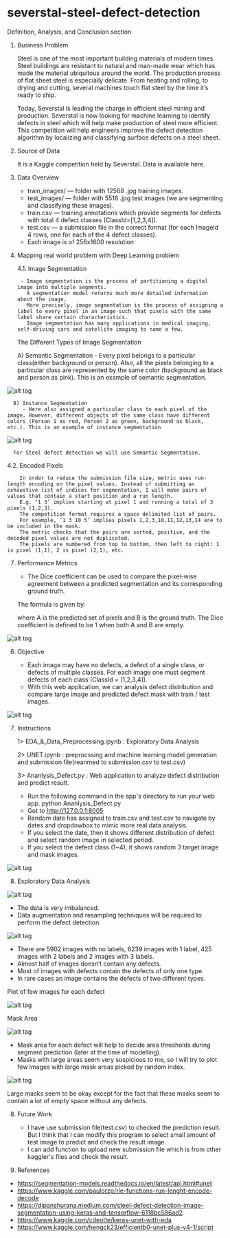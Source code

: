 # severstal-steel-defect-detection

Definition, Analysis, and Conclusion section

1. Business Problem

    Steel is one of the most important building materials of modern times. Steel buildings are resistant to natural and man-made wear which has made the material ubiquitous around the world. The production process of flat sheet steel is especially delicate. From heating and rolling, to drying and cutting, several machines touch flat steel by the time it’s ready to ship.
    
    Today, Severstal is leading the charge in efficient steel mining and production. Severstal is now looking for machine learning to identify defects in steel which will help make production of steel more efficient. This competition will help engineers improve the defect detection algorithm by localizing and classifying surface defects on a steel sheet.

2. Source of Data
    
    It is a Kaggle competition held by Severstal. Data is available here.
3. Data Overview

   - train_images/ — folder with 12568 .jpg training images.
   - test_images/ — folder with 5516 .jpg test images (we are segmenting and classifying these images).
   - train.csv — training annotations which provide segments for defects with total 4 defect classes (ClassId=[1,2,3,4]).
   - test.csv — a submission file in the correct format (for each ImageId 4 rows, one for each of the 4 defect classes).
   - Each image is of 256x1600 resolution
   
4. Mapping real world problem with Deep Learning problem

   4.1. Image Segmentation

        - Image segmentation is the process of partitioning a digital image into multiple segments. 
          A segmentation model returns much more detailed information about the image. 
          More precisely, image segmentation is the process of assigning a label to every pixel in an image such that pixels with the same label share certain characteristics. 
          Image segmentation has many applications in medical imaging, self-driving cars and satellite imaging to name a few.

   The Different Types of Image Segmentation

      A) Semantic Segmentation
         - Every pixel belongs to a particular class(either background or person). Also, all the pixels belonging to a particular class are represented by the same color (background as black and person as pink). This is an example of semantic segmentation.
            
![alt tag](https://github.com/changhyucklee/severstal-steel-defect-detection/blob/main/asset/SemanticSegmentation.png)
    
      B) Instance Segmentation
         - Here also assigned a particular class to each pixel of the image. However, different objects of the same class have different colors (Person 1 as red, Person 2 as green, background as black, etc.). This is an example of instance segmentation

![alt tag](https://github.com/changhyucklee/severstal-steel-defect-detection/blob/main/asset/InstanceSegmentation.png)

      For Steel defect detection we will use Semantic Segmentation.

   4.2. Encoded Pixels

        In order to reduce the submission file size, metric uses run-length encoding on the pixel values. Instead of submitting an exhaustive list of indices for segmentation, I will make pairs of values that contain a start position and a run length. 
        E.g. ‘1 3’ implies starting at pixel 1 and running a total of 3 pixels (1,2,3).
        The competition format requires a space delimited list of pairs. 
        For example, ‘1 3 10 5’ implies pixels 1,2,3,10,11,12,13,14 are to be included in the mask. 
        The metric checks that the pairs are sorted, positive, and the decoded pixel values are not duplicated. 
        The pixels are numbered from top to bottom, then left to right: 1 is pixel (1,1), 2 is pixel (2,1), etc.

7. Performance Metrics

   - The Dice coefficient can be used to compare the pixel-wise agreement between a predicted segmentation and its corresponding ground truth.

   The formula is given by:

   where A is the predicted set of pixels and B is the ground truth. The Dice coefficient is defined to be 1 when both A and B are empty.

![alt tag](https://github.com/changhyucklee/severstal-steel-defect-detection/blob/main/asset/PerformnaceMetrics.png)

6. Objective
  
   - Each image may have no defects, a defect of a single class, or defects of multiple classes. For each image one must segment defects of each class (ClassId = [1,2,3,4]).
   - With this web application, we can analysis defect distribution  and compare targe image and predicted defect mask with train / test images.

![alt tag](https://github.com/changhyucklee/severstal-steel-defect-detection/blob/main/asset/SteelDefectDectionScreen.png)

7. Instructions

   1> EDA_&_Data_Preprocessing.ipynb : Exploratory Data Analysis
   
   2> UNET.ipynb : preprocssing and machine learning model generation and submission file(reanmed to submission.csv to test.csv)
   
   3> Ananlysis_Defect.py : Web application to analyze defect distribution and predict result.
      - Run the following command in the app's directory to run your web app. python Ananlysis_Defect.py 
      - Got to http://127.0.0.1:8005
      - Random date has assigned to train.csv and test.csv to navigate by dates and dropdowbox to mimic more real data analysis.
      - If you select the date, then it shows different distribution of defect and select random image in selected period.
      - If you select the defect class (1~4), it shows random 3 target image and mask images.

![alt tag](https://github.com/changhyucklee/severstal-steel-defect-detection/blob/main/asset/SteelDefectDectionScreen2.png)   

8. Exploratory Data Analysis

![alt tag](https://github.com/changhyucklee/severstal-steel-defect-detection/blob/main/asset/DefectDistribution.png)

  - The data is very imbalanced.
  - Data augmentation and resampling techniques will be required to perform the defect detection.

![alt tag](https://github.com/changhyucklee/severstal-steel-defect-detection/blob/main/asset/NoOfLabelsPerImage.png)

  - There are 5902 images with no labels, 6239 images with 1 label, 425 images with 2 labels and 2 images with 3 labels.
  - Almost half of images doesn’t contain any defects.
  - Most of images with defects contain the defects of only one type.
  - In rare cases an image contains the defects of two different types.

Plot of few images for each defect

![alt tag](https://github.com/changhyucklee/severstal-steel-defect-detection/blob/main/asset/ImageForEachDefect.png)

Mask Area

![alt tag](https://github.com/changhyucklee/severstal-steel-defect-detection/blob/main/asset/MaskArea.png)

  - Mask area for each defect will help to decide area thresholds during segment prediction (later at the time of modelling).
  - Masks with large areas seem very suspicious to me, so I will try to plot few images with large mask areas picked by random index.

![alt tag](https://github.com/changhyucklee/severstal-steel-defect-detection/blob/main/asset/Defect_3_image.png)

   Large masks seem to be okay except for the fact that these masks seem to contain a lot of empty space without any defects.
   
8. Future Work
   - I have use submission file(test.csv) to checked the prediction result.
     But I think that I can modify this program to select small amount of test image to predict and check the result image.
   - I can add function to upload new submission file which is from other kaggler's files and check the result.

10. References
  - https://segmentation-models.readthedocs.io/en/latest/api.html#unet
  - https://www.kaggle.com/paulorzp/rle-functions-run-lenght-encode-decode
  - https://dipanshurana.medium.com/steel-defect-detection-image-segmentation-using-keras-and-tensorflow-6118bc586ad2
  - https://www.kaggle.com/cdeotte/keras-unet-with-eda
  - https://www.kaggle.com/hengck23/efficientb0-unet-plus-v4-1/script
